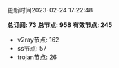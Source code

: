 更新时间2023-02-24 17:22:48

**总订阅: 73**
**总节点: 958**
**有效节点: 245**
- v2ray节点: 162
- ss节点: 57
- trojan节点: 26
